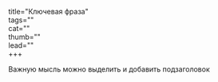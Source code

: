 title="Ключевая фраза"  
tags=""  
cat=""  
thumb=""  
lead=""  
+++


Важную мысль можно выделить и добавить подзаголовок  
